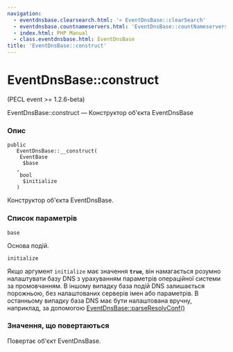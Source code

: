 ```yaml
---
navigation:
  - eventdnsbase.clearsearch.html: '« EventDnsBase::clearSearch'
  - eventdnsbase.countnameservers.html: 'EventDnsBase::countNameservers »'
  - index.html: PHP Manual
  - class.eventdnsbase.html: EventDnsBase
title: 'EventDnsBase::construct'
---
```

# EventDnsBase::construct

(PECL event >= 1.2.6-beta)

EventDnsBase::construct — Конструктор об'єкта EventDnsBase

### Опис

```methodsynopsis
public
   EventDnsBase::__construct(
    EventBase
     $base
   , 
    bool
     $initialize
   )
```

Конструктор об'єкта EventDnsBase.

### Список параметрів

`base`

Основа подій.

`initialize`

Якщо аргумент `initialize` має значення **`true`**, він намагається розумно налаштувати базу DNS з урахуванням параметрів операційної системи за промовчанням. В іншому випадку база подій DNS залишається порожньою, без налаштованих серверів імен або параметрів. В останньому випадку база DNS має бути налаштована вручну, наприклад, за допомогою [EventDnsBase::parseResolvConf()](eventdnsbase.parseresolvconf.html)

### Значення, що повертаються

Повертає об'єкт EventDnsBase.
